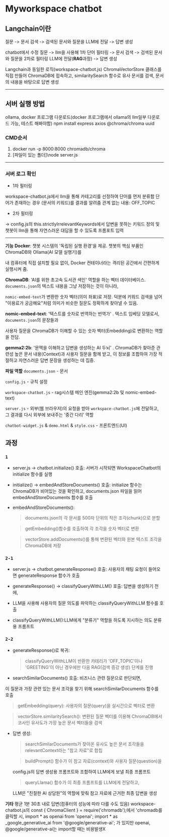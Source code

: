 # Myworkspace chatbot

## Langchain이란
질문 -> 문서 검색 -> 검색된 문서와 질문을 LLM에 전달 -> 답변 생성

chatbot에서 수정
질문 -> llm을 사용해 1차 단어 필터링 -> 문서 검색 -> 검색된 문서와 질문을 2차로 필터링 LLM에 전달(**RAG**과정) -> 답변 생성

Langchain과 동일한 로직(workspace-chatbot.js)
ChromaVectorStore 클래스를 직접 만들어 ChromaDB에 접속하고, similaritySearch 함수로 유사 문서를 검색, 문서의 내용을 바탕으로 답변 생성

---------------------------------

## 서버 실행 방법
ollama, docker 프로그램 다운로드(docker 프로그램에서 ollama의 llm일부 다운로드 가능, 테스트 해봐야함)
npm install express axios @chroma/chroma uuid

### CMD순서
1. docker run -p 8000:8000 chromadb/chroma
2. [파일이 있는 폴더]\node server.js


------------------------------------

### 서버 로그 확인

- 1차 필터링

workspace-chatbot.js에서 llm을 통해 카테고리를 선정하여 단어를 먼저 분류함
단어가 존재하는 경우 (문서의 키워드)를 결과를 알려줌
관계 없는 내용: OFF_TOPIC

- 2차 필터링

-> config.js의 this.strictlyIrrelevantKeywords에서 답변을 못하는 키워드 정의
및 챗봇이 llm을 통해 자연스러운 대답을 할 수 있도록 프롬포트 입력

------------------------------------------

**기능**
**Docker**: 챗봇 시스템의 '독립된 실행 환경'을 제공. 챗봇의 핵심 부품인 ChromaDB와 Ollama(AI 모델 실행기)를 

내 컴퓨터에 직접 설치할 필요 없이, Docker 컨테이너라는 격리된 공간에서 간편하게 실행시켜 줌.


**ChromaDB**: 'AI를 위한 초고속 도서관 색인' 역할을 하는 벡터 데이터베이스. `documents.json`의 텍스트 내용을 그냥 저장하는 것이 아니라,

 `nomic-embed-text`가 변환한 숫자 벡터(의미 좌표)로 저장. 덕분에 키워드 검색을 넘어 "이용료가 궁금해요"처럼 의미가 비슷한 질문도 정확하게 찾아낼 수 있음.


**nomic-embed-text**: '텍스트를 숫자로 번역하는 번역가' . 텍스트 임베딩 모델로서, `documents.json`의 문장들과 

사용자 질문을 ChromaDB가 이해할 수 있는 숫자 벡터(Embedding)로 변환하는 역할을 전담.


**gemma2:2b**: '문맥을 이해하고 답변을 생성하는 AI 두뇌' . ChromaDB가 찾아준 관련성 높은 문서 내용(Context)과 사용자 질문을 함께 받고, 이 정보를 조합하여 가장 적절하고 자연스러운 답변 문장을 생성하는 데 집중.


**파일 역할**
`documents.json` - 문서

`config.js` - 규칙 설정

`workspace-chatbot.js` - rag시스템 메인 엔진(gemma2:2b 및 nomic-embed-text)

`server.js` - 외부(웹 브라우저)의 요청을 받아 `workspace-chatbot.js`에 전달하고, 그 결과를 다시 외부에 보내주는 '중간 다리' 역할

`chatbot-widget.js` & `demo.html` & `style.css` - 프론트엔드(UI)

## **과정**
### `1`
- server.js → chatbot.initialize() 호출: 서버가 시작되면 WorkspaceChatbot의 initialize 함수를 실행

- initialize() → embedAndStoreDocuments() 호출: initialize 함수는 ChromaDB가 비어있는 것을 확인하고, 
documents.json 파일을 읽어 embedAndStoreDocuments 함수를 호출

- embedAndStoreDocuments():

    > documents.json의 각 문서를 500자 단위의 작은 조각(chunk)으로 분할

    > getEmbedding()함수를 호출하여 각 조각을 숫자 벡터로 변환

    > vectorStore.addDocuments()를 통해 변환된 벡터와 원본 텍스트 조각을 ChromaDB에 저장

### `2-1`
- server.js → chatbot.generateResponse() 호출: 사용자의 채팅 요청이 들어오면 generateResponse 함수가 호출

- generateResponse() → classifyQueryWithLLM() 호출:  답변을 생성하기 전에, 

- LLM을 사용해 사용자의 질문 의도를 파악하는 classifyQueryWithLLM 함수를 호출

- classifyQueryWithLLM():LLM에게 "분류기" 역할을 하도록 지시하는 의도 분류용 프롬프트


### `2-2`
- generateResponse()로 복귀:

    > classifyQueryWithLLM이 반환한 카테리가 'OFF_TOPIC'이나 'GREETING'이 아닌 경우에만 다음 RAG(검색 증강 생성) 단계를 진행

- searchSimilarDocuments() 호출: 비즈니스 관련 질문으로 판단되면, 

이 질문과 가장 관련 있는 문서 조각을 찾기 위해 searchSimilarDocuments 함수를 호출

> getEmbedding(query): 사용자의 질문(query)을 실시간으로 벡터로 변환

> vectorStore.similaritySearch(): 변환된 질문 벡터를 이용해 ChromaDB에서 코사인 유사도가 가장 높은 문서 벡터들을 검색

- 답변 생성:

    > searchSimilarDocuments가 찾아온 유사도 높은 문서 조각들을 relevantContext라는 "참고 자료"로 합칩

    > buildPrompt() 함수가 이 참고 자료(context)와 사용자 질문(question)을

    config.js의 답변 생성용 프롬프트와 조합하여 LLM에게 보낼 최종 프롬프트

    > queryLlama() 함수가 이 최종 프롬프트를 LLM에게 전달하고, 
    
    LLM은 "친절한 AI 상담원"의 역할에 맞춰 참고 자료에 근거한 최종 답변을 생성


**기타**
평균 1분 30초 내로 답변(컴퓨터의 성능에 따라 다를 수도 있음)
workspace-chatbot.js의 
const { ChromaClient } = require('chromadb');에서 'chromadb를 클릭할 시,
import * as openai from 'openai';
import * as _google_generative_ai from '@google/generative-ai'; 
가 있지만 
openai, @google/generative-ai는 import할 때는 비용발생X

